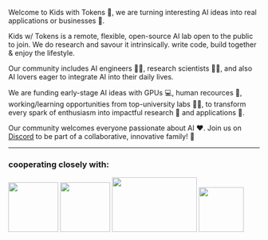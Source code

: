 Welcome to Kids with Tokens 🌟, we are turning interesting AI ideas into real applications or businesses 💭.

Kids w/ Tokens is a remote, flexible, open-source AI lab open to the public to join. We do research and savour it intrinsically. write code, build together & enjoy the lifestyle.

Our community includes AI engineers 👩‍💻, research scientists 🧑‍🔬, and also AI lovers eager to integrate AI into their daily lives.

We are funding early-stage AI ideas with GPUs 💻, human recources 🧠, working/learning opportunities from top-university labs 👨‍🏫, to transform every spark of enthusiasm into impactful research 🔬 and applications 🚀.

Our community welcomes everyone passionate about AI ❤️. Join us on [Discord](https://discord.gg/4ReCQaDe) to be part of a collaborative, innovative family! 🤝

---------------------------------------------------------------------------------------------------------------------------------------------------------------------------------------------

### cooperating closely with:
<p align="left">
  <img src="https://github.com/KidsWithTokens/.github/blob/main/university-of-oxford-logo-1.png.webp" width="100" height="100" />
  <img src="https://github.com/KidsWithTokens/.github/blob/main/cmu-logo.png" width="100" height="100" />
  <img src="https://github.com/KidsWithTokens/.github/blob/main/nus_logo_full-horizontal.jpg" width="170" height="110" />
  <img src="https://github.com/KidsWithTokens/.github/blob/main/discord_logo.png" width="90" height="90" />
</p>

<!--

**Here are some ideas to get you started:**

🙋‍♀️ A short introduction - what is your organization all about?
🌈 Contribution guidelines - how can the community get involved?
👩‍💻 Useful resources - where can the community find your docs? Is there anything else the community should know?
🍿 Fun facts - what does your team eat for breakfast?
🧙 Remember, you can do mighty things with the power of [Markdown](https://docs.github.com/github/writing-on-github/getting-started-with-writing-and-formatting-on-github/basic-writing-and-formatting-syntax)
-->
